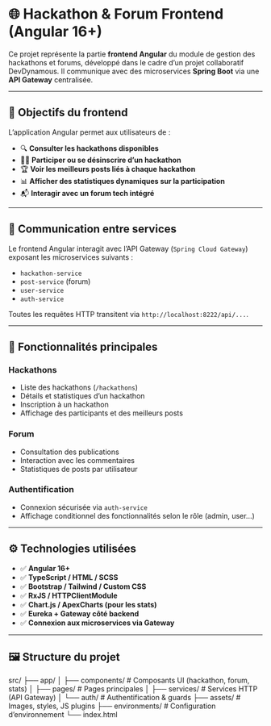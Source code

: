 # 🌐 Hackathon & Forum Frontend (Angular 16+)

Ce projet représente la partie **frontend Angular** du module de gestion des hackathons et forums, développé dans le cadre d’un projet collaboratif DevDynamous. Il communique avec des microservices **Spring Boot** via une **API Gateway** centralisée.

---

## 📌 Objectifs du frontend

L’application Angular permet aux utilisateurs de :

- 🔍 **Consulter les hackathons disponibles**
- 🧑‍💻 **Participer ou se désinscrire d’un hackathon**
- 🏆 **Voir les meilleurs posts liés à chaque hackathon**
- 📊 **Afficher des statistiques dynamiques sur la participation**
- 📬 **Interagir avec un forum tech intégré**

---

## 🔗 Communication entre services

Le frontend Angular interagit avec l’API Gateway (`Spring Cloud Gateway`) exposant les microservices suivants :

- `hackathon-service`
- `post-service` (forum)
- `user-service`
- `auth-service`

Toutes les requêtes HTTP transitent via `http://localhost:8222/api/...`.

---

## 🧩 Fonctionnalités principales

### Hackathons
- Liste des hackathons (`/hackathons`)
- Détails et statistiques d’un hackathon
- Inscription à un hackathon
- Affichage des participants et des meilleurs posts

### Forum
- Consultation des publications
- Interaction avec les commentaires
- Statistiques de posts par utilisateur

### Authentification
- Connexion sécurisée via `auth-service`
- Affichage conditionnel des fonctionnalités selon le rôle (admin, user...)

---

## ⚙️ Technologies utilisées

- ✅ **Angular 16+**
- ✅ **TypeScript / HTML / SCSS**
- ✅ **Bootstrap / Tailwind / Custom CSS**
- ✅ **RxJS / HTTPClientModule**
- ✅ **Chart.js / ApexCharts (pour les stats)**
- ✅ **Eureka + Gateway côté backend**
- ✅ **Connexion aux microservices via Gateway**

---

## 🖼️ Structure du projet

src/ ├── app/ │ ├── components/ # Composants UI (hackathon, forum, stats) │ ├── pages/ # Pages principales │ ├── services/ # Services HTTP (API Gateway) │ └── auth/ # Authentification & guards ├── assets/ # Images, styles, JS plugins ├── environments/ # Configuration d’environnement └── index.html
